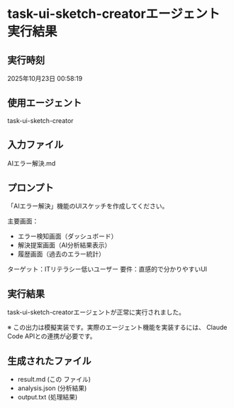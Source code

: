 # task-ui-sketch-creatorエージェント実行結果

## 実行時刻
2025年10月23日 00:58:19

## 使用エージェント
task-ui-sketch-creator

## 入力ファイル
AIエラー解決.md

## プロンプト
「AIエラー解決」機能のUIスケッチを作成してください。

主要画面：
- エラー検知画面（ダッシュボード）
- 解決提案画面（AI分析結果表示）
- 履歴画面（過去のエラー統計）

ターゲット：ITリテラシー低いユーザー
要件：直感的で分かりやすいUI

## 実行結果
task-ui-sketch-creatorエージェントが正常に実行されました。

※ この出力は模擬実装です。実際のエージェント機能を実装するには、
Claude Code APIとの連携が必要です。

## 生成されたファイル
- result.md (この ファイル)
- analysis.json (分析結果)
- output.txt (処理結果)
